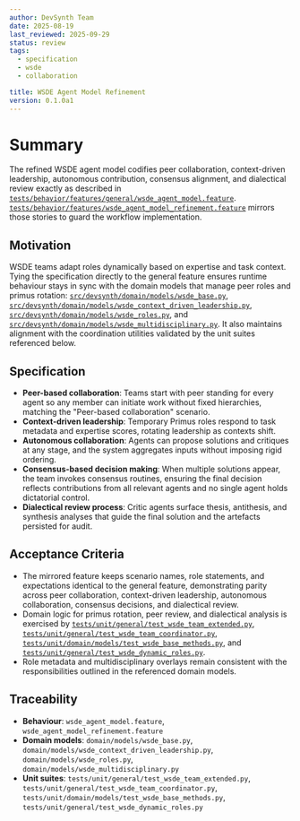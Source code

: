 ```yaml
---
author: DevSynth Team
date: 2025-08-19
last_reviewed: 2025-09-29
status: review
tags:
  - specification
  - wsde
  - collaboration

title: WSDE Agent Model Refinement
version: 0.1.0a1
---
```


# Summary

The refined WSDE agent model codifies peer collaboration, context-driven
leadership, autonomous contribution, consensus alignment, and dialectical review
exactly as described in
[`tests/behavior/features/general/wsde_agent_model.feature`](../../tests/behavior/features/general/wsde_agent_model.feature).
[`tests/behavior/features/wsde_agent_model_refinement.feature`](../../tests/behavior/features/wsde_agent_model_refinement.feature)
mirrors those stories to guard the workflow implementation.

## Motivation

WSDE teams adapt roles dynamically based on expertise and task context. Tying the
specification directly to the general feature ensures runtime behaviour stays in
sync with the domain models that manage peer roles and primus rotation:
[`src/devsynth/domain/models/wsde_base.py`](../../src/devsynth/domain/models/wsde_base.py),
[`src/devsynth/domain/models/wsde_context_driven_leadership.py`](../../src/devsynth/domain/models/wsde_context_driven_leadership.py),
[`src/devsynth/domain/models/wsde_roles.py`](../../src/devsynth/domain/models/wsde_roles.py),
and
[`src/devsynth/domain/models/wsde_multidisciplinary.py`](../../src/devsynth/domain/models/wsde_multidisciplinary.py).
It also maintains alignment with the coordination utilities validated by the unit
suites referenced below.

## Specification

- **Peer-based collaboration**: Teams start with peer standing for every agent so
  any member can initiate work without fixed hierarchies, matching the "Peer-based
  collaboration" scenario.
- **Context-driven leadership**: Temporary Primus roles respond to task metadata
  and expertise scores, rotating leadership as contexts shift.
- **Autonomous collaboration**: Agents can propose solutions and critiques at any
  stage, and the system aggregates inputs without imposing rigid ordering.
- **Consensus-based decision making**: When multiple solutions appear, the team
  invokes consensus routines, ensuring the final decision reflects contributions
  from all relevant agents and no single agent holds dictatorial control.
- **Dialectical review process**: Critic agents surface thesis, antithesis, and
  synthesis analyses that guide the final solution and the artefacts persisted for
  audit.

## Acceptance Criteria

- The mirrored feature keeps scenario names, role statements, and expectations
  identical to the general feature, demonstrating parity across peer
  collaboration, context-driven leadership, autonomous collaboration, consensus
  decisions, and dialectical review.
- Domain logic for primus rotation, peer review, and dialectical analysis is
  exercised by
  [`tests/unit/general/test_wsde_team_extended.py`](../../tests/unit/general/test_wsde_team_extended.py),
  [`tests/unit/general/test_wsde_team_coordinator.py`](../../tests/unit/general/test_wsde_team_coordinator.py),
  [`tests/unit/domain/models/test_wsde_base_methods.py`](../../tests/unit/domain/models/test_wsde_base_methods.py),
  and
  [`tests/unit/general/test_wsde_dynamic_roles.py`](../../tests/unit/general/test_wsde_dynamic_roles.py).
- Role metadata and multidisciplinary overlays remain consistent with the
  responsibilities outlined in the referenced domain models.

## Traceability

- **Behaviour**: `wsde_agent_model.feature`, `wsde_agent_model_refinement.feature`
- **Domain models**: `domain/models/wsde_base.py`,
  `domain/models/wsde_context_driven_leadership.py`, `domain/models/wsde_roles.py`,
  `domain/models/wsde_multidisciplinary.py`
- **Unit suites**: `tests/unit/general/test_wsde_team_extended.py`,
  `tests/unit/general/test_wsde_team_coordinator.py`,
  `tests/unit/domain/models/test_wsde_base_methods.py`,
  `tests/unit/general/test_wsde_dynamic_roles.py`
